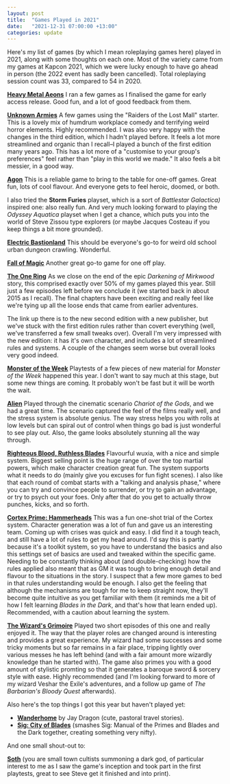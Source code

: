 ```yaml
---
layout: post
title:  "Games Played in 2021"
date:   "2021-12-31 07:00:00 +13:00"
categories: update
---
```

Here's my list of games (by which I mean roleplaying games here) played in 2021, along with some thoughts on each one. Most of the variety came from my games at Kapcon 2021, which we were lucky enough to have go ahead in person (the 2022 event has sadly been cancelled). 
Total roleplaying session count was 33, compared to 54 in 2020.

[**Heavy Metal Aeons**](https://genericgames.itch.io/heavy-metal-aeons)
I ran a few games as I finalised the game for early access release. Good fun, and a lot of good feedback from them.

[**Unknown Armies**](https://www.atlas-games.com/unknownarmies/)
A few games using the "Raiders of the Lost Mall" starter. This is a lovely mix of humdrum workplace comedy and terrifying weird horror elements. Highly recommended. 
I was also very happy with the changes in the third edition, which I hadn't played before. It feels a lot more streamlined and organic than I recall–I played a bunch of the first edition many years ago. This has a lot more of a "customise to your group's preferences" feel rather than "play in this world we made." It also feels a bit messier, in a good way. 

[**Agon**](http://agon-rpg.com/)
This is a reliable game to bring to the table for one-off games. Great fun, lots of cool flavour. And everyone gets to feel heroic, doomed, or both. 

I also tried the **Storm Furies** playset, which is a sort of _Battlestar Galactica)_ inspired one: also really fun. And very much looking forward to playing the _Odyssey Aquatica_ playset when I get a chance, which puts you into the world of Steve Zissou type explorers (or maybe Jacques Costeau if you keep things a bit more grounded).

[**Electric Bastionland**](https://www.bastionland.com/)
This should be everyone's go-to for weird old school urban dungeon crawling. Wonderful.

[**Fall of Magic**](https://heartofthedeernicorn.com/product/fall-of-magic-revised-edition/)
Another great go-to game for one off play. 

[**The One Ring**](https://freeleaguepublishing.com/en/games/the-one-ring/)
As we close on the end of the epic _Darkening of Mirkwood_ story, this comprised exactly over 50% of my games played this year. Still just a few episodes left before we conclude it (we started back in about 2015 as I recall). The final chapters have been exciting and really feel like we're tying up all the loose ends that came from earlier adventures.

The link up there is to the new second edition with a new publisher, but we've stuck with the first edition rules rather than covert everything (well, we've transferred a few small tweaks over). Overall I'm very impressed with the new edition: it has it's own character, and includes a lot of streamlined rules and systems. A couple of the changes seem worse but overall looks very good indeed.

[**Monster of the Week**](/motw/)
Playtests of a few pieces of new material for _Monster of the Week_ happened this year. I don't want to say much at this stage, but some new things are coming. It probably won't be fast but it will be worth the wait.

[**Alien**](https://freeleaguepublishing.com/en/games/alien/)
Played through the cinematic scenario _Chariot of the Gods_, and we had a great time. The scenario captured the feel of the films really well, and the stress system is absolute genius. The way stress helps you with rolls at low levels but can spiral out of control when things go bad is just wonderful to see play out.
Also, the game looks absolutely stunning all the way through.

[**Righteous Blood, Ruthless Blades**](https://ospreypublishing.com/store/osprey-games/osprey-roleplaying/righteous-blood-ruthless-blades)
Flavourful wuxia, with a nice and simple system. Biggest selling point is the huge range of over the top martial powers, which make character creation great fun. The system supports what it needs to do (mainly give you excuses for fun fight scenes). I also like that each round of combat starts with a "talking and analysis phase," where you can try and convince people to surrender, or try to gain an advantage, or try to psych out your foes. Only after that do you get to actually throw punches, kicks, and so forth.

[**Cortex Prime: Hammerheads**](https://www.cortexrpg.com/compendium/hammerheads-spotlight/)
This was a fun one-shot trial of the Cortex system. Character generation was a lot of fun and gave us an interesting team. Coming up with crises was quick and easy. I did find it a tough teach, and still have a lot of rules to get my head around. I'd say this is partly because it's a toolkit system, so you have to understand the basics and also this settings set of basics are used and tweaked within the specific game. Needing to be constantly thinking about (and double-checking) how the rules applied also meant that as GM it was tough to bring enough detail and flavour to the situations in the story. I suspect that a few more games to bed in that rules understanding would be enough. I also get the feeling that although the mechanisms are tough for me to keep straight now, they'll become quite intuitive as you get familiar with them (it reminds me a bit of how I felt learning _Blades in the Dark_, and that's how that learn ended up). Recommended, with a caution about learning the system.

[**The Wizard's Grimoire**](https://lumpley.games/the-wizards-grimoire-series/)
Played two short episodes of this one and really enjoyed it. The way that the player roles are changed around is interesting and provides a great experience. My wizard had some successes and some tricky moments but so far remains in a fair place, tripping lightly over various messes he has left behind (and with a fair amount more wizardly knowledge than he started with). The game also primes you with a good amount of stylistic promting so that it generates a baroque sword & sorcery style with ease. Highly recommended (and I'm looking forward to more of my wizard Veshar the Exile's adventures, and a follow up game of _The Barbarian's Bloody Quest_ afterwards).

Also here's the top things I got this year but haven't played yet:
* [**Wanderhome**](https://possumcreekgames.com/pages/wanderhome) by Jay Dragon (cute, pastoral travel stories).
* [**Sig: City of Blades**](https://genesisoflegend.com/products/sig/sig-city-of-blades/) (smashes Sig: Manual of the Primes and Blades and the Dark together, creating something very nifty).

And one small shout-out to:

[**Soth**](https://www.drivethrurpg.com/product/163649/Soth-a-game-of-cultists-vs-investigators) (you are small town cultists summoning a dark god, of particular interest to me as I saw the game's inception and took part in the first playtests, great to see Steve get it finished and into print).

